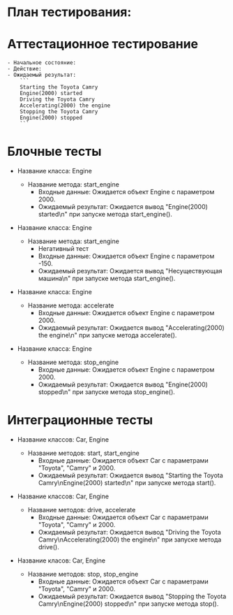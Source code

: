 
# План тестирования:

# Аттестационное тестирование
    - Начальное состояние: 
    - Действие: 
    - Ожидаемый результат:
        ```            
        Starting the Toyota Camry
        Engine(2000) started
        Driving the Toyota Camry
        Accelerating(2000) the engine
        Stopping the Toyota Camry
        Engine(2000) stopped
        ```                                  

# Блочные тесты

- Название класса: Engine
    - Название метода: start_engine
        - Входные данные: Ожидается объект Engine с параметром 2000.
        - Ожидаемый результат: Ожидается вывод "Engine(2000) started\n" при запуске метода start_engine().

- Название класса: Engine
    - Название метода: start_engine
        - Негативный тест
        - Входные данные: Ожидается объект Engine с параметром -150.
        - Ожидаемый результат: Ожидается вывод "Несуществующая машина\n" при запуске метода start_engine().

- Название класса: Engine
    - Название метода: accelerate
        - Входные данные: Ожидается объект Engine с параметром 2000.
        - Ожидаемый результат: Ожидается вывод "Accelerating(2000) the engine\n" при запуске метода accelerate().

- Название класса: Engine
    - Название метода: stop_engine
        - Входные данные: Ожидается объект Engine с параметром 2000.
        - Ожидаемый результат: Ожидается вывод "Engine(2000) stopped\n" при запуске метода stop_engine().


# Интеграционные тесты

- Название классов: Car, Engine
    - Название методов: start, start_engine
        - Входные данные: Ожидается объект Car с параметрами "Toyota", "Camry" и 2000.
        - Ожидаемый результат: Ожидается вывод "Starting the Toyota Camry\nEngine(2000) started\n" при запуске метода start().

- Название классов: Car, Engine
    - Название методов: drive, accelerate
        - Входные данные: Ожидается объект Car с параметрами "Toyota", "Camry" и 2000.
        - Ожидаемый результат: Ожидается вывод "Driving the Toyota Camry\nAccelerating(2000) the engine\n" при запуске метода drive().

- Название класов: Car, Engine
    - Название методов: stop, stop_engine
        - Входные данные: Ожидается объект Car с параметрами "Toyota", "Camry" и 2000.
        - Ожидаемый результат: Ожидается вывод "Stopping the Toyota Camry\nEngine(2000) stopped\n" при запуске метода stop().
